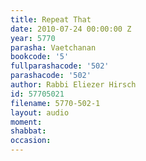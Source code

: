 ```yaml
---
title: Repeat That
date: 2010-07-24 00:00:00 Z
year: 5770
parasha: Vaetchanan
bookcode: '5'
fullparashacode: '502'
parashacode: '502'
author: Rabbi Eliezer Hirsch
id: 57705021
filename: 5770-502-1
layout: audio
moment: 
shabbat: 
occasion: 
---
```


